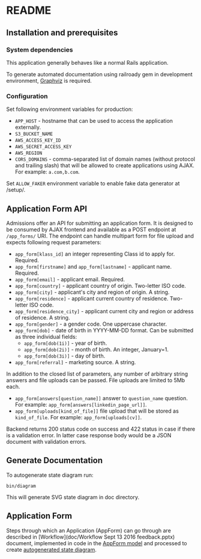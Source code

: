 # README

## Installation and prerequisites

### System dependencies

This application generally behaves like a normal Rails application.

To generate automated documentation using railroady gem in development environment, [Graphviz](http://www.graphviz.org) is required.

### Configuration

Set following environment variables for production:
* `APP_HOST` - hostname that can be used to access the application externally.
* `S3_BUCKET_NAME`
* `AWS_ACCESS_KEY_ID`
* `AWS_SECRET_ACCESS_KEY`
* `AWS_REGION`
* `CORS_DOMAINS` - comma-separated list of domain names (without protocol and trailing slash) that will be allowed to create applications using AJAX. For example: `a.com,b.com`.

Set `ALLOW_FAKER` environment variable to enable fake data generator at /setup/.

## Application Form API

Admissions offer an API for submitting an application form. It is designed to be consumed by AJAX frontend and available as a POST endpoint at `/app_forms/` URI. The endpoint can handle multipart form for file upload and expects following request parameters:
* `app_form[klass_id]` an integer representing Class id to apply for. Required.
* `app_form[firstname]` and `app_form[lastname]` - applicant name. Required.
* `app_form[email]` - applicant email. Required.
* `app_form[country]` - applicant country of origin. Two-letter ISO code.
* `app_form[city]` - applicant's city and region of origin. A string.
* `app_form[residence]` - applicant current country of residence. Two-letter ISO code.
* `app_form[residence_city]` - applicant current city and region or address of residence. A string.
* `app_form[gender]` - a gender code. One uppercase character.
* `app_form[dob]` - date of birth in YYYY-MM-DD format. Can be submitted as three individual fields:
  * `app_form[dob(1i)]` - year of birth.
  * `app_form[dob(2i)]` - month of birth. An integer, January=1.
  * `app_form[dob(3i)]` - day of birth.
* `app_form[referral]` - marketing source. A string.

In addition to the closed list of parameters, any number of arbitrary string answers and file uploads can be passed. File uploads are limited to 5Mb each.

* `app_form[answers[question_name]]` answer to `question_name` question. For example: `app_form[answers[linkedin_page_url]]`.
* `app_form[uploads[kind_of_file]]` file upload that will be stored as `kind_of_file`. For example: `app_form[uploads[cv]]`.

Backend returns 200 status code on success and 422 status in case if there is a validation error. In latter case response body would be a JSON document with validation errors.

## Generate Documentation

To autogenerate state diagram run:

    bin/diagram

This will generate SVG state diagram in doc directory.

## Application Form

Steps through which an Application (AppForm) can go through are
described in [Workflow](doc/Workflow Sept 13 2016 feedback.pptx) document,
implemented in code in the [AppForm model](app/models/appform.rb) and processed to create [autogenerated state diagram](doc/states.svg).